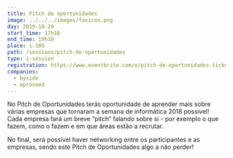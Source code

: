 ```yaml
---
title: Pitch de oportunidades
image: ../../../images/favicon.png
day: 2019-10-29
start_time: 17h10
end_time: 19h10
place: i-105
path: /sessions/pitch-de-oportunidades
type: 1-session
registration: https://www.eventbrite.com/e/pitch-de-oportunidades-tickets-51634552336
companies:
  - byside
  - eproseed
---
```


No Pitch de Oportunidades terás oportunidade de aprender mais sobre várias empresas que tornaram a semana de informática 2018 possível! Cada empresa fará um breve “pitch” falando sobre si - por exemplo o que fazem, como o fazem e em que áreas estão a recrutar.

No final, será possível haver networking entre os participantes e as empresas, sendo este Pitch de Oportunidades algo a não perder!
